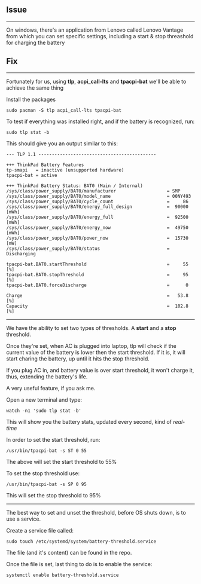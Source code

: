 ## Issue
-----------------
On windows, there's an application from Lenovo called Lenovo Vantage 
from which you can set specific settings, including a start & stop 
threashold for charging the battery

## Fix
-----------------
Fortunately for us, using **tlp**,  **acpi_call-lts** and **tpacpi-bat** 
we'll be able to achieve the same thing

Install the packages
```
sudo pacman -S tlp acpi_call-lts tpacpi-bat
```

To test if everything was installed right, and if the battery is 
recognized, run:
```
sudo tlp stat -b

```
This should give you an output similar to this:


```
--- TLP 1.1 --------------------------------------------

+++ ThinkPad Battery Features
tp-smapi   = inactive (unsupported hardware)
tpacpi-bat = active

+++ ThinkPad Battery Status: BAT0 (Main / Internal)
/sys/class/power_supply/BAT0/manufacturer                   = SMP
/sys/class/power_supply/BAT0/model_name                     = 00NY493
/sys/class/power_supply/BAT0/cycle_count                    =     86
/sys/class/power_supply/BAT0/energy_full_design             =  90000 
[mWh]
/sys/class/power_supply/BAT0/energy_full                    =  92500 
[mWh]
/sys/class/power_supply/BAT0/energy_now                     =  49750 
[mWh]
/sys/class/power_supply/BAT0/power_now                      =  15730 
[mW]
/sys/class/power_supply/BAT0/status                         = 
Discharging

tpacpi-bat.BAT0.startThreshold                              =     55 [%]
tpacpi-bat.BAT0.stopThreshold                               =     95 [%]
tpacpi-bat.BAT0.forceDischarge                              =      0

Charge                                                      =   53.8 [%]
Capacity                                                    =  102.8 [%]
```

------
We have the ability to set two types of thresholds. A **start** and a 
**stop** threshold. 

Once they're set, when AC is plugged into laptop, tlp will check if the 
current value of the battery is lower then the start threshold. If it 
is, it will start charing the battery, up until it hits the stop 
threshold. 

If you plug AC in, and battery value is over start threshold, it won't 
charge it, thus, extending the battery's life.

A very useful feature, if you ask me.

Open a new terminal and type:
```
watch -n1 'sudo tlp stat -b'
```
This will show you the battery stats, updated every second, kind of 
*real-time*

In order to set the start threshold, run:
```
/usr/bin/tpacpi-bat -s ST 0 55
```
The above will set the start threshold to 55%

To set the stop threshold use:

```
/usr/bin/tpacpi-bat -s SP 0 95
```

This will set the stop threshold to 95%

------
The best way to set and unset the threshold, before OS shuts down, is to 
use a service.

Create a service file called:
```
sudo touch /etc/systemd/system/battery-threshold.service
```

The file (and it's content) can be found in the repo.

Once the file is set, last thing to do is to enable the service:

```
systemctl enable battery-threshold.service
```


